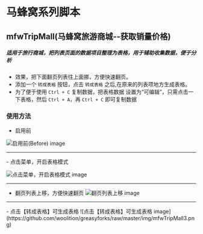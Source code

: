# 马蜂窝系列脚本

## mfwTripMall(马蜂窝旅游商城--获取销量价格)

##### 适用于旅行商城，把列表页面的数据项目整理为表格，用于辅助收集数据，便于分析

- 效果，把下面翻页列表往上面挪，方便快速翻页。
- 添加一个 `转成表格` 按钮，点击 `转成表格` 之后,在原来的列表项地方生成表格。
- 为了便于使用 `Ctrl + C` 复制数据，把表格数据 设置为“可编辑”，只需点击一下表格，然后  `Ctrl + A`，再 `Ctrl + C` 即可复制数据


### 使用方法

-  启用前

![启用前(Before) image](https://github.com/woolition/greasyforks/raw/master/img/mfwTripMall0.png)
<hr>
- 点击菜单，开启表格模式

![点击菜单，开启表格模式 image](https://github.com/woolition/greasyforks/raw/master/img/mfwTripMall1.png)
<hr>

- 翻页列表上移，方便快速翻页
![翻页列表上移 image](https://github.com/woolition/greasyforks/raw/master/img/mfwTripMall2.png)
<hr>
- 点击【转成表格】可生成表格
![点击【转成表格】可生成表格 image](https://github.com/woolition/greasyforks/raw/master/img/mfwTripMall3.png)
